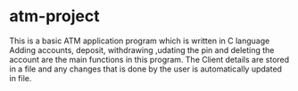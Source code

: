 # atm-project
This is a basic ATM application program which is written in C language
Adding accounts, deposit, withdrawing ,udating the pin and deleting the account are the main
functions in this program.
The Client details are stored in a file and any changes that is done by the user is automatically
updated in file.

